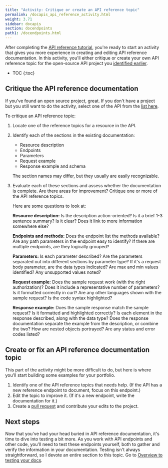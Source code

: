 ```yaml
---
title: "Activity: Critique or create an API reference topic"
permalink: /docapis_api_reference_activity.html
weight: 3.71
sidebar: docapis
section: docendpoints
path1: /docendpoints.html
---
```


After completing the [API reference tutorial](docapis_api_reference_tutorial_overview.html), you're ready to start an activity that gives you more experience in creating and editing API reference documentation. In this activity, you'll either critique or create your own API reference topic for the open-source API project you [identified earlier](docapis_find_open_source_project.html).

* TOC
{:toc}

## Critique the API reference documentation

If you've found an open source project, great. If you don't have a project but you still want to do the activity, select one of the API from the [list here](pubapis_apilist.html).

To critique an API reference topic:

1.  Locate one of the reference topics for a resource in the API.
2.  Identify each of the sections in the existing documentation:

    *  Resource description
    *  Endpoints
    *  Parameters
    *  Request example
    *  Response example and schema

    The section names may differ, but they usually are easily recognizable.

3.  Evaluate each of these sections and assess whether the documentation is complete. Are there areas for improvement? Critique one or more of the API reference topics.

    Here are some questions to look at:

    **Resource description:** Is the description action-oriented? Is it a brief 1-3 sentence summary? Is it clear? Does it link to more information somewhere else?

    **Endpoints and methods:** Does the endpoint list the methods available? Are any path parameters in the endpoint easy to identify? If there are multiple endpoints, are they logically grouped?

    **Parameters:** Is each parameter described? Are the parameters separated out into different sections by parameter type? If it's a request body parameter, are the data types indicated? Are max and min values identified? Any unsupported values noted?

    **Request example:** Does the sample request work (with the right authorization)? Does it include a representative number of parameters? Is it formatted correctly in curl? Are any other languages shown with the sample request? Is the code syntax highlighted?

    **Response example:** Does the sample response match the sample request? Is it formatted and highlighted correctly? Is each element in the response described, along with the data type? Does the response documentation separate the example from the description, or combine the two? How are nested objects portrayed? Are any status and error codes listed?

## Create or fix an API reference documentation topic

This part of the activity might be more difficult to do, but here is where you'll start building some examples for your portfolio.

1.  Identify one of the API reference topics that needs help. (If the API has a new reference endpoint to document, focus on this endpoint.)
2.  Edit the topic to improve it. (If it's a new endpoint, write the documentation for it.)
6.  Create a [pull request](pubapis_github_pull_requests.html) and contribute your edits to the project.

## Next steps

Now that you've had your head buried in API reference documentation, it's time to dive into testing a bit more. As you work with API endpoints and other code, you'll need to test these endpoints yourself, both to gather and verify the information in your documentation. Testing isn't always straightforward, so I devote an entire section to this topic. Go to [Overview to testing your docs](testingdocs_overview.html).
